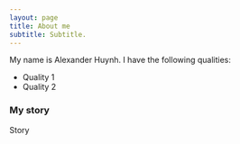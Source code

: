 ```yaml
---
layout: page
title: About me
subtitle: Subtitle.
---
```


My name is Alexander Huynh. I have the following qualities:

- Quality 1
- Quality 2

### My story

Story
